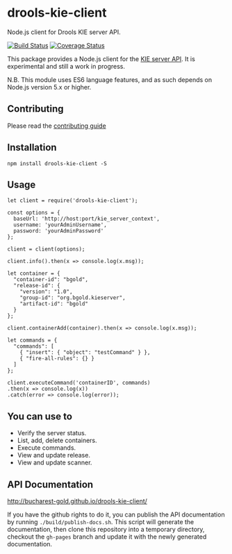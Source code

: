 # drools-kie-client

Node.js client for Drools KIE server API.

[![Build Status](https://travis-ci.org/bucharest-gold/drools-kie-client.svg?branch=master)](https://travis-ci.org/bucharest-gold/drools-kie-client)
[![Coverage Status](https://coveralls.io/repos/github/bucharest-gold/drools-kie-client/badge.svg?branch=master)](https://coveralls.io/github/bucharest-gold/drools-kie-client?branch=master)

This package provides a Node.js client for the [KIE server API][1].
It is experimental and still a work in progress.

N.B. This module uses ES6 language features, and as such depends on Node.js version 5.x
or higher.

## Contributing

Please read the [contributing guide](./CONTRIBUTING.md)

## Installation

    npm install drools-kie-client -S


## Usage
    let client = require('drools-kie-client');

    const options = {
      baseUrl: 'http://host:port/kie_server_context',
      username: 'yourAdminUsername',
      password: 'yourAdminPassword'
    };

    client = client(options);

    client.info().then(x => console.log(x.msg));

    let container = {
      "container-id": "bgold",
      "release-id": {
        "version": "1.0",
        "group-id": "org.bgold.kieserver",
        "artifact-id": "bgold"
      }
    };

    client.containerAdd(container).then(x => console.log(x.msg));

    let commands = {
      "commands": [
        { "insert": { "object": "testCommand" } },
        { "fire-all-rules": {} }
      ]
    };

    client.executeCommand('containerID', commands)
    .then(x => console.log(x))
    .catch(error => console.log(error));

## You can use to

* Verify the server status.
* List, add, delete containers.
* Execute commands.
* View and update release.
* View and update scanner.

## API Documentation

http://bucharest-gold.github.io/drools-kie-client/

If you have the github rights to do it, you can publish the API documentation by running
`./build/publish-docs.sh`. This script will generate the documentation, then clone this
repository into a temporary directory, checkout the `gh-pages` branch and update it with
the newly generated documentation.


[1]: http://docs.jboss.org/drools/release/6.4.0.Final/drools-docs/html/ch22.html#d0e24633